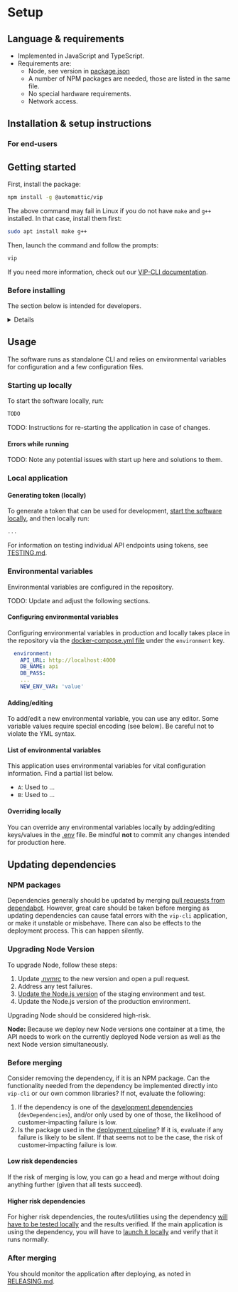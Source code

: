 # Setup

## Language & requirements

- Implemented in JavaScript and TypeScript.
- Requirements are:
  - Node, see version in [package.json](https://github.com/Automattic/vip-cli/blob/trunk/package.json)
  - A number of NPM packages are needed, those are listed in the same file.
  - No special hardware requirements.
  - Network access.

## Installation & setup instructions

### For end-users

## Getting started

First, install the package:

```bash
npm install -g @automattic/vip
```

The above command may fail in Linux if you do not have `make` and `g++` installed. In that case, install them first:

```bash
sudo apt install make g++
```

Then, launch the command and follow the prompts:

```bash
vip
```

If you need more information, check out our [VIP-CLI documentation](https://docs.wpvip.com/technical-references/vip-cli/).

### Before installing

The section below is intended for developers.

<summary><details>

#### Version manager

We recommend to use a version manager like [nvm](https://github.com/nvm-sh/nvm) or [nodenv](https://github.com/nodenv/nodenv) to automatically configure the version of Node required by this software package. The [.nvmrc](https://github.com/Automattic/vip-cli/blob/trunk/.nvmrc) file gives these tools the necessary hints for what version to use.

#### Install and setup ...

TODO: Does this software rely on other software? Link to setup instructions for that.

To be able to function, [??](https://github.com/Automattic/???) (???), has to be [installed, set up and running](https://github.com/Automattic/???/tree/trunk/docs/SETUP.md) before this package is started. Please ensure to complete this step before attempting to install and run the package.

### Fetching & installing

This will fetch the package and install all dependencies:

```bash
git clone git@github.com:Automattic/vip-cli.git && \
cd vip-cli && npm install
```

### Building

This will build all TypeScript files so they can be executed:

```bash
cd vip-cli && \
npm run build
```

</details></summary>

## Usage

The software runs as standalone CLI and relies on environmental variables for configuration and a few configuration files.

### Starting up locally

To start the software locally, run:

```bash
TODO
```

TODO: Instructions for re-starting the application in case of changes.

#### Errors while running

TODO: Note any potential issues with start up here and solutions to them.

### Local application

#### Generating token (locally)

To generate a token that can be used for development, [start the software locally](#starting-up-locally), and then locally run:

```bash
...
```

For information on testing individual API endpoints using tokens, see [TESTING.md](TESTING.md).

### Environmental variables

Environmental variables are configured in the repository.

TODO: Update and adjust the following sections.

#### Configuring environmental variables

Configuring environmental variables in production and locally takes place in the repository via the [docker-compose.yml file](https://github.com/Automattic/vip-cli/blob/trunk/docker-compose.yml) under the `environment` key.

```YAML
  environment:
    API_URL: http://localhost:4000
    DB_NAME: api
    DB_PASS:
    ...
    NEW_ENV_VAR: 'value'
```

#### Adding/editing

To add/edit a new environmental variable, you can use any editor. Some variable values require special encoding (see below). Be careful not to violate the YML syntax.

#### List of environmental variables

This application uses environmental variables for vital configuration information. Find a partial list below.

- `A`: Used to ...
- `B`: Used to ...

#### Overriding locally

You can override any environmental variables locally by adding/editing keys/values in the [.env](https://github.com/Automattic/vip-cli/blob/trunk/.env) file. Be mindful **not** to commit any changes intended for production here.

## Updating dependencies

### NPM packages

Dependencies generally should be updated by merging [pull requests from dependabot](https://github.com/Automattic/vip-cli/pulls/app%2Fdependabot). However, great care should be taken before merging as updating dependencies can cause fatal errors with the `vip-cli` application, or make it unstable or misbehave. There can also be effects to the deployment process. This can happen silently.

### Upgrading Node Version

To upgrade Node, follow these steps:

1. Update [.nvmrc](https://github.com/Automattic/vip-cli/blob/trunk/.nvmrc) to the new version and open a pull request.
1. Address any test failures.
1. [Update the Node.js version](https://docs.wpvip.com/technical-references/software-management/#h-node-js) of the staging environment and test.
1. Update the Node.js version of the production environment.

Upgrading Node should be considered high-risk.

**Node:** Because we deploy new Node versions one container at a time, the API needs to work on the currently deployed Node version as well as the next Node version simultaneously.

### Before merging

Consider removing the dependency, if it is an NPM package. Can the functionality needed from the dependency be implemented directly into `vip-cli` or our own common libraries? If not, evaluate the following:

1. If the dependency is one of the [development dependencies](https://github.com/Automattic/vip-cli/blob/trunk/package.json) (`devDependencies`), and/or only used by one of those, the likelihood of customer-impacting failure is low.
1. Is the package used in the [deployment pipeline](RELEASING.md#deployments-to-production)? If it is, evaluate if any failure is likely to be silent. If that seems not to be the case, the risk of customer-impacting failure is low.

#### Low risk dependencies

If the risk of merging is low, you can go a head and merge without doing anything further (given that all tests succeed).

#### Higher risk dependencies

For higher risk dependencies, the routes/utilities using the dependency [will have to be tested locally](TESTING.md) and the results verified. If the main application is using the dependency, you will have to [launch it locally](SETUP.md#starting-up-locally) and verify that it runs normally.

### After merging

You should monitor the application after deploying, as noted in [RELEASING.md](RELEASING.md#monitoring-post-release).
